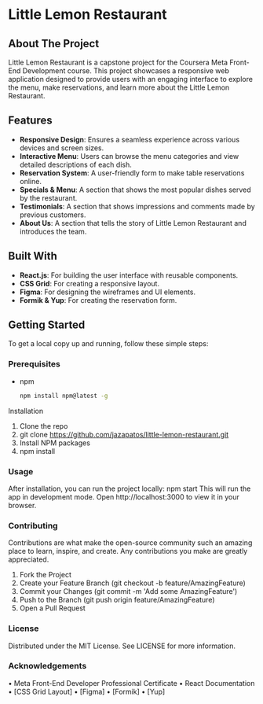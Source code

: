 # Little Lemon Restaurant

## About The Project

Little Lemon Restaurant is a capstone project for the Coursera Meta Front-End Development course. This project showcases a responsive web application designed to provide users with an engaging interface to explore the menu, make reservations, and learn more about the Little Lemon Restaurant.

## Features

- **Responsive Design**: Ensures a seamless experience across various devices and screen sizes.
- **Interactive Menu**: Users can browse the menu categories and view detailed descriptions of each dish.
- **Reservation System**: A user-friendly form to make table reservations online.
- **Specials & Menu**: A section that shows the most popular dishes served by the restaurant.
- **Testimonials**: A section that shows impressions and comments made by previous customers.
- **About Us**: A section that tells the story of Little Lemon Restaurant and introduces the team.


## Built With

- **React.js**: For building the user interface with reusable components.
- **CSS Grid**: For creating a responsive layout.
- **Figma**: For designing the wireframes and UI elements.
- **Formik & Yup**: For creating the reservation form.

## Getting Started

To get a local copy up and running, follow these simple steps:

### Prerequisites

- npm
  ```sh
  npm install npm@latest -g
Installation
1.	Clone the repo
2.	git clone https://github.com/jazapatos/little-lemon-restaurant.git
3.	Install NPM packages
4.	npm install
   
### Usage
After installation, you can run the project locally:
  npm start
This will run the app in development mode. Open http://localhost:3000 to view it in your browser.

### Contributing
Contributions are what make the open-source community such an amazing place to learn, inspire, and create. Any contributions you make are greatly appreciated.
1.	Fork the Project
2.	Create your Feature Branch (git checkout -b feature/AmazingFeature)
3.	Commit your Changes (git commit -m 'Add some AmazingFeature')
4.	Push to the Branch (git push origin feature/AmazingFeature)
5.	Open a Pull Request

### License
Distributed under the MIT License. See LICENSE for more information.

### Acknowledgements
•	Meta Front-End Developer Professional Certificate
•	React Documentation
•	[CSS Grid Layout]
•	[Figma]
•	[Formik]
•	[Yup]
